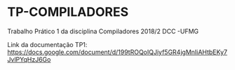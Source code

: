 # TP-COMPILADORES
Trabalho Prático 1 da disciplina Compiladores 2018/2 DCC -UFMG

Link da documentação TP1: https://docs.google.com/document/d/199tROQoIQJiyf5GR4jgMnIiAHtbEKy7JvlPYqHzJ6Go
